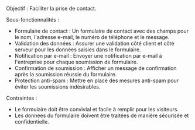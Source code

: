 Objectif : Faciliter la prise de contact.

Sous-fonctionnalités :

- Formulaire de contact : Un formulaire de contact avec des champs pour le nom, l'adresse e-mail, le numéro de téléphone et le message.
- Validation des données : Assurer une validation côté client et côté serveur pour les données saisies dans le formulaire.
- Notification par e-mail : Envoyer une notification par e-mail à l'entreprise pour chaque soumission de formulaire.
- Confirmation de soumission : Afficher un message de confirmation après la soumission réussie du formulaire.
- Protection anti-spam : Mettre en place des mesures anti-spam pour éviter les soumissions indésirables.

Contraintes :

- Le formulaire doit être convivial et facile à remplir pour les visiteurs.
- Les données du formulaire doivent être traitées de manière sécurisée et confidentielle.
